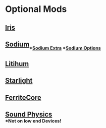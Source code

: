 # **Optional Mods**

## [Iris](https://cdn.modrinth.com/data/YL57xq9U/versions/347HlKZS/iris-mc1.19.4-1.6.1.jar)
## [Sodium](https://cdn.modrinth.com/data/AANobbMI/versions/b4hTi3mo/sodium-fabric-mc1.19.4-0.4.10%2Bbuild.24.jar)<sub><sub>*[Sodium Extra](https://cdn.modrinth.com/data/PtjYWJkn/versions/YknbqkHe/sodium-extra-0.4.18%2Bmc1.19.4-build.100.jar) *[Sodium Options](https://cdn.modrinth.com/data/Bh37bMuy/versions/aO0hSGlL/reeses_sodium_options-1.5.0%2Bmc1.19.4-build.72.jar)</sup></sub>
## [Litihum](https://cdn.modrinth.com/data/gvQqBUqZ/versions/14hWYkog/lithium-fabric-mc1.19.4-0.11.1.jar)
## [Starlight](https://cdn.modrinth.com/data/H8CaAYZC/versions/1.1.1%2B1.19/starlight-1.1.1%2Bfabric.ae22326.jar)
## [FerriteCore](https://cdn.modrinth.com/data/uXXizFIs/versions/RbR7EG8T/ferritecore-5.2.0-fabric.jar)


## [Sound Physics](https://cdn.modrinth.com/data/qyVF9oeo/versions/b6C2l51o/soundphysics-fabric-1.19.4-1.1.0.jar)</br><sub><sup>*Not on low end Devices!</sub></sup>
